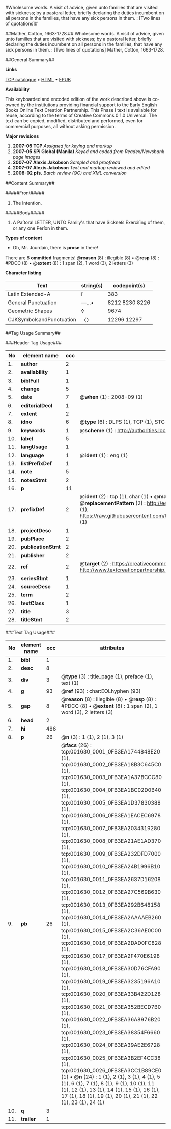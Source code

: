 #Wholesome words. A visit of advice, given unto families that are visited with sickness; by a pastoral letter, briefly declaring the duties incumbent on all persons in the families, that have any sick persons in them. : [Two lines of quotations]#

##Mather, Cotton, 1663-1728.##
Wholesome words. A visit of advice, given unto families that are visited with sickness; by a pastoral letter, briefly declaring the duties incumbent on all persons in the families, that have any sick persons in them. : [Two lines of quotations]
Mather, Cotton, 1663-1728.

##General Summary##

**Links**

[TCP catalogue](http://www.ota.ox.ac.uk/tcp/)  • 
[HTML](http://tei.it.ox.ac.uk/tcp/Texts-HTML/free/N01/N01375.html)  • 
[EPUB](http://tei.it.ox.ac.uk/tcp/Texts-EPUB/free/N01/N01375.epub)

**Availability**

This keyboarded and encoded edition of the
	       work described above is co-owned by the institutions
	       providing financial support to the Early English Books
	       Online Text Creation Partnership. This Phase I text is
	       available for reuse, according to the terms of Creative
	       Commons 0 1.0 Universal. The text can be copied,
	       modified, distributed and performed, even for
	       commercial purposes, all without asking permission.

**Major revisions**

1. __2007-05__ __TCP__ *Assigned for keying and markup*
1. __2007-05__ __SPi Global (Manila)__ *Keyed and coded from Readex/Newsbank page images*
1. __2007-07__ __Alexis Jakobson__ *Sampled and proofread*
1. __2007-07__ __Alexis Jakobson__ *Text and markup reviewed and edited*
1. __2008-02__ __pfs.__ *Batch review (QC) and XML conversion*

##Content Summary##

#####Front#####

1. The Intention.

#####Body#####

1. A Paſtoral LETTER, UNTO Family's that have Sickneſs Exerciſing of them, or any one Perſon in them.

**Types of content**

  * Oh, Mr. Jourdain, there is **prose** in there!

There are 8 **ommitted** fragments! 
 @__reason__ (8) : illegible (8)  •  @__resp__ (8) : #PDCC (8)  •  @__extent__ (8) : 1 span (2), 1 word (3), 2 letters (3)

**Character listing**


|Text|string(s)|codepoint(s)|
|---|---|---|
|Latin Extended-A|ſ|383|
|General Punctuation|—…•|8212 8230 8226|
|Geometric Shapes|◊|9674|
|CJKSymbolsandPunctuation|〈〉|12296 12297|

##Tag Usage Summary##

###Header Tag Usage###

|No|element name|occ|attributes|
|---|---|---|---|
|1.|__author__|2||
|2.|__availability__|1||
|3.|__biblFull__|1||
|4.|__change__|5||
|5.|__date__|7| @__when__ (1) : 2008-09 (1)|
|6.|__editorialDecl__|1||
|7.|__extent__|2||
|8.|__idno__|6| @__type__ (6) : DLPS (1), TCP (1), STC (1), NOTIS (1), IMAGE-SET (1), EVANS-CITATION (1)|
|9.|__keywords__|1| @__scheme__ (1) : http://authorities.loc.gov/ (1)|
|10.|__label__|5||
|11.|__langUsage__|1||
|12.|__language__|1| @__ident__ (1) : eng (1)|
|13.|__listPrefixDef__|1||
|14.|__note__|5||
|15.|__notesStmt__|2||
|16.|__p__|11||
|17.|__prefixDef__|2| @__ident__ (2) : tcp (1), char (1)  •  @__matchPattern__ (2) : ([0-9\-]+):([0-9IVX]+) (1), (.+) (1)  •  @__replacementPattern__ (2) : http://eebo.chadwyck.com/downloadtiff?vid=$1&page=$2 (1), https://raw.githubusercontent.com/textcreationpartnership/Texts/master/tcpchars.xml#$1 (1)|
|18.|__projectDesc__|1||
|19.|__pubPlace__|2||
|20.|__publicationStmt__|2||
|21.|__publisher__|2||
|22.|__ref__|2| @__target__ (2) : https://creativecommons.org/publicdomain/zero/1.0/ (1), http://www.textcreationpartnership.org/docs/. (1)|
|23.|__seriesStmt__|1||
|24.|__sourceDesc__|1||
|25.|__term__|2||
|26.|__textClass__|1||
|27.|__title__|3||
|28.|__titleStmt__|2||


###Text Tag Usage###

|No|element name|occ|attributes|
|---|---|---|---|
|1.|__bibl__|1||
|2.|__desc__|8||
|3.|__div__|3| @__type__ (3) : title_page (1), preface (1), text (1)|
|4.|__g__|93| @__ref__ (93) : char:EOLhyphen (93)|
|5.|__gap__|8| @__reason__ (8) : illegible (8)  •  @__resp__ (8) : #PDCC (8)  •  @__extent__ (8) : 1 span (2), 1 word (3), 2 letters (3)|
|6.|__head__|2||
|7.|__hi__|486||
|8.|__p__|26| @__n__ (3) : 1 (1), 2 (1), 3 (1)|
|9.|__pb__|26| @__facs__ (26) : tcp:001630_0001_0FB3EA1744848E20 (1), tcp:001630_0002_0FB3EA18B3C645C0 (1), tcp:001630_0003_0FB3EA1A37BCCC80 (1), tcp:001630_0004_0FB3EA1BC02D0B40 (1), tcp:001630_0005_0FB3EA1D37830388 (1), tcp:001630_0006_0FB3EA1EACEC6978 (1), tcp:001630_0007_0FB3EA2034319280 (1), tcp:001630_0008_0FB3EA21AE1AD370 (1), tcp:001630_0009_0FB3EA232DFD7000 (1), tcp:001630_0010_0FB3EA24B1996B10 (1), tcp:001630_0011_0FB3EA2637D16208 (1), tcp:001630_0012_0FB3EA27C569B630 (1), tcp:001630_0013_0FB3EA292B648158 (1), tcp:001630_0014_0FB3EA2AAAAEB260 (1), tcp:001630_0015_0FB3EA2C36AE0C00 (1), tcp:001630_0016_0FB3EA2DAD0FC828 (1), tcp:001630_0017_0FB3EA2F470E6198 (1), tcp:001630_0018_0FB3EA30D76CFA90 (1), tcp:001630_0019_0FB3EA3235196A10 (1), tcp:001630_0020_0FB3EA33B422D128 (1), tcp:001630_0021_0FB3EA352BECD7B0 (1), tcp:001630_0022_0FB3EA36A8976B20 (1), tcp:001630_0023_0FB3EA38354F6660 (1), tcp:001630_0024_0FB3EA39AE2E6728 (1), tcp:001630_0025_0FB3EA3B2EF4CC38 (1), tcp:001630_0026_0FB3EA3CC1B89CE0 (1)  •  @__n__ (24) : 1 (1), 2 (1), 3 (1), 4 (1), 5 (1), 6 (1), 7 (1), 8 (1), 9 (1), 10 (1), 11 (1), 12 (1), 13 (1), 14 (1), 15 (1), 16 (1), 17 (1), 18 (1), 19 (1), 20 (1), 21 (1), 22 (1), 23 (1), 24 (1)|
|10.|__q__|3||
|11.|__trailer__|1||
